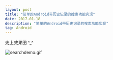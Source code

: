 ```yaml
---
layout: post
title: "简单的Android带历史记录的搜索功能实现"
date: 2017-01-18
description: "简单的Android带历史记录的搜索功能实现"
tag: Android
---   
```


先上效果图 ^_^

  ![searchdemo.gif](http://upload-images.jianshu.io/upload_images/1859111-be6ba876e6df7526.gif?imageMogr2/auto-orient/strip)
